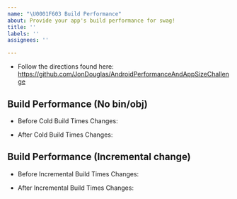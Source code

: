 ```yaml
---
name: "\U0001F603 Build Performance"
about: Provide your app's build performance for swag!
title: ''
labels: ''
assignees: ''

---
```


- Follow the directions found here: https://github.com/JonDouglas/AndroidPerformanceAndAppSizeChallenge

## Build Performance (No bin/obj)

- Before Cold Build Times Changes:

- After Cold Build Times Changes:

## Build Performance (Incremental change)

- Before Incremental Build Times Changes:

- After Incremental Build Times Changes:
